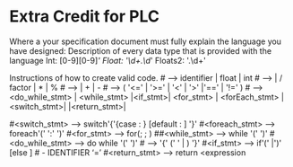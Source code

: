 # Extra Credit for PLC

Where a your specification document must fully explain the language you have designed:
Description of every data type that is provided with the language
Int: [0-9][0-9]*'
Float: '\d+\.\d*'
Floats2: '\.\d+'

Instructions of how to create valid code.
#<factor> --> identifier | float | int
#<term> --> <factor>| <term> / factor | <term> * <factor> | <term> % <factor>
#<expression> -->  <term> | <expression> + <term> | <expression> - <term>
#<bool> --> <expression> ( '<=' | '>=' | '<' | '>' |'==' | '!=' ) <expression>
#<stmt> -->  <do_while_stmt> | <while_stmt> |<if_stmt>| <for_stmt> | <forEach_stmt> | <switch_stmt>| <assignment >|<return_stmt>|<block>
 
#<switch_stmt> --> switch'{'{case <expression>: <stmt>} [default : <stmt>] '}'
#<foreach_stmt> --> foreach'('<variable> ':' <expression> ')'<stmt>
#<for_stmt> --> for(<expression>; <expression>; <expression>)<statement>
##<while_stmt> --> while '(' <bool> ')' <statement>
#<do_while_stmt> --> do <statement> while '(' <bool> ')'
#<block> --> '{' (' ' | <stmt>) '}'
#<if_stmt> --> if'('<bool> |<expression>')' <stmt> [else <stmt>]
#<assignment > - IDENTIFIER ‘=’ <expression>
#<return_stmt> --> return <expression

